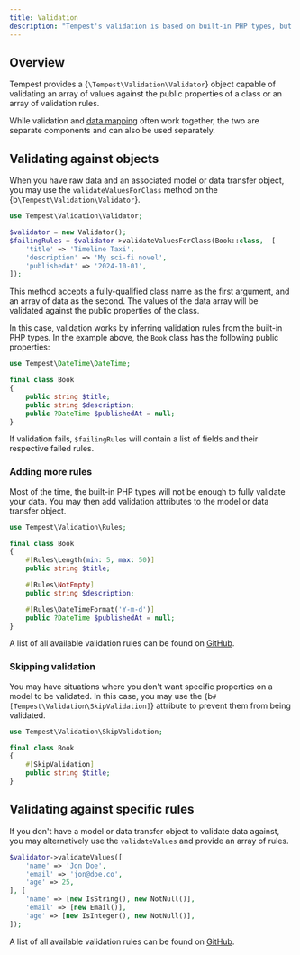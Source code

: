 ```yaml
---
title: Validation
description: "Tempest's validation is based on built-in PHP types, but provides many attribute-based rules to cover a wide variety of situations."
---
```


## Overview

Tempest provides a {`\Tempest\Validation\Validator`} object capable of validating an array of values against the public properties of a class or an array of validation rules.

While validation and [data mapping](./01-mapper) often work together, the two are separate components and can also be used separately.

## Validating against objects

When you have raw data and an associated model or data transfer object, you may use the `validateValuesForClass` method on the {b`\Tempest\Validation\Validator`}.

```php
use Tempest\Validation\Validator;

$validator = new Validator();
$failingRules = $validator->validateValuesForClass(Book::class,  [
    'title' => 'Timeline Taxi',
    'description' => 'My sci-fi novel',
    'publishedAt' => '2024-10-01',
]);
```

This method accepts a fully-qualified class name as the first argument, and an array of data as the second. The values of the data array will be validated against the public properties of the class.

In this case, validation works by inferring validation rules from the built-in PHP types. In the example above, the `Book` class has the following public properties:

```php
use Tempest\DateTime\DateTime;

final class Book
{
    public string $title;
    public string $description;
    public ?DateTime $publishedAt = null;
}
```

If validation fails, `$failingRules` will contain a list of fields and their respective failed rules.

### Adding more rules

Most of the time, the built-in PHP types will not be enough to fully validate your data. You may then add validation attributes to the model or data transfer object.

```php
use Tempest\Validation\Rules;

final class Book
{
    #[Rules\Length(min: 5, max: 50)]
    public string $title;

    #[Rules\NotEmpty]
    public string $description;

    #[Rules\DateTimeFormat('Y-m-d')]
    public ?DateTime $publishedAt = null;
}
```

A list of all available validation rules can be found on [GitHub](https://github.com/tempestphp/tempest-framework/tree/main/packages/validation/src/Rules).

### Skipping validation

You may have situations where you don't want specific properties on a model to be validated. In this case, you may use the {b`#[Tempest\Validation\SkipValidation]`} attribute to prevent them from being validated.

```php
use Tempest\Validation\SkipValidation;

final class Book
{
    #[SkipValidation]
    public string $title;
}
```

## Validating against specific rules

If you don't have a model or data transfer object to validate data against, you may alternatively use the `validateValues` and provide an array of rules.

```php
$validator->validateValues([
    'name' => 'Jon Doe',
    'email' => 'jon@doe.co',
    'age' => 25,
], [
    'name' => [new IsString(), new NotNull()],
    'email' => [new Email()],
    'age' => [new IsInteger(), new NotNull()],
]);
```

A list of all available validation rules can be found on [GitHub](https://github.com/tempestphp/tempest-framework/tree/main/packages/validation/src/Rules).
